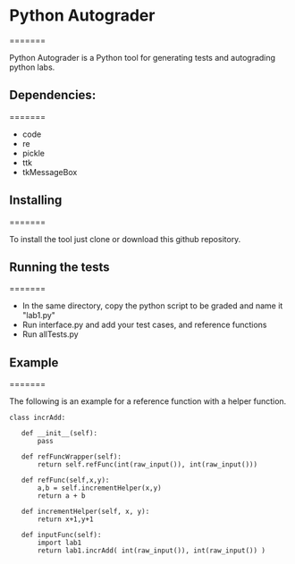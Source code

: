 # Python Autograder
=======

Python Autograder is a Python tool for generating tests and autograding python labs.

## Dependencies:
=======

* code
* re
* pickle
* ttk
* tkMessageBox

## Installing
=======

To install the tool just clone or download this github repository.

## Running the tests
=======

* In the same directory, copy the python script to be graded and name it "lab1.py"
* Run interface.py and add your test cases, and reference functions
* Run allTests.py

## Example
=======

 The following is an example for a reference function with a helper function.
 
 ```
 class incrAdd:

    def __init__(self):
        pass
    
    def refFuncWrapper(self):
        return self.refFunc(int(raw_input()), int(raw_input()))
        
    def refFunc(self,x,y):
        a,b = self.incrementHelper(x,y)
        return a + b
        
    def incrementHelper(self, x, y):
        return x+1,y+1
        
    def inputFunc(self):
        import lab1
        return lab1.incrAdd( int(raw_input()), int(raw_input()) )
```


